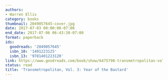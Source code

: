 ```yaml
---
authors:
- Warren Ellis
category: books
thumbnail: 2049057645-cover.jpg
date: 2017-07-03 00:00:00-07:00
end_date: 2017-07-06 06:43:30-07:00
format: paperback
ids:
  goodreads: '2049057645'
  isbn_10: '1401223125'
  isbn_13: '9781401223120'
link: https://www.goodreads.com/book/show/6475798-transmetropolitan-vol-3
status: read
title: 'Transmetropolitan, Vol. 3: Year of the Bastard'
---
```

